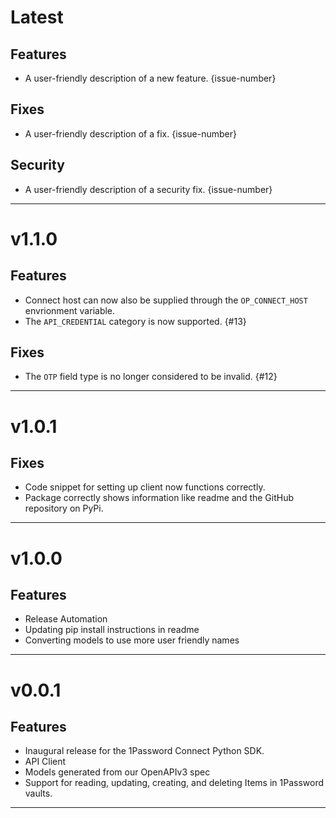 [//]: # (START/LATEST)
# Latest

## Features
  * A user-friendly description of a new feature. {issue-number}

## Fixes
 * A user-friendly description of a fix. {issue-number}

## Security
 * A user-friendly description of a security fix. {issue-number}

---

[//]: # (START/v1.1.0)
# v1.1.0

## Features
 * Connect host can now also be supplied through the `OP_CONNECT_HOST` envrionment variable.
 * The `API_CREDENTIAL` category is now supported. {#13}

## Fixes
 * The `OTP` field type is no longer considered to be invalid. {#12}

---

[//]: # (START/v1.0.1)
# v1.0.1

## Fixes
* Code snippet for setting up client now functions correctly.
* Package correctly shows information like readme and the GitHub repository on PyPi. 

---

[//]: # (START/v1.0.0)
# v1.0.0

## Features
* Release Automation
* Updating pip install instructions in readme
* Converting models to use more user friendly names

---

[//]: # (START/v0.0.1)
# v0.0.1

## Features
* Inaugural release for the 1Password Connect Python SDK.
* API Client
* Models generated from our OpenAPIv3 spec
* Support for reading, updating, creating, and deleting Items in 1Password vaults.

---
